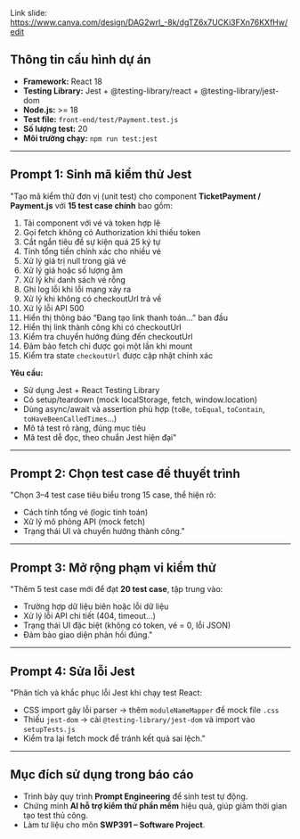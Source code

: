 Link slide:
https://www.canva.com/design/DAG2wrl_-8k/dgTZ6x7UCKi3FXn76KXfHw/edit

## Thông tin cấu hình dự án
- **Framework:** React 18  
- **Testing Library:** Jest + @testing-library/react + @testing-library/jest-dom  
- **Node.js:** >= 18  
- **Test file:** `front-end/test/Payment.test.js`  
- **Số lượng test:** 20  
- **Môi trường chạy:** `npm run test:jest`

---

## Prompt 1: Sinh mã kiểm thử Jest
"Tạo mã kiểm thử đơn vị (unit test) cho component **TicketPayment / Payment.js** với **15 test case chính** bao gồm:

1. Tải component với vé và token hợp lệ  
2. Gọi fetch không có Authorization khi thiếu token  
3. Cắt ngắn tiêu đề sự kiện quá 25 ký tự  
4. Tính tổng tiền chính xác cho nhiều vé  
5. Xử lý giá trị null trong giá vé  
6. Xử lý giá hoặc số lượng âm  
7. Xử lý khi danh sách vé rỗng  
8. Ghi log lỗi khi lỗi mạng xảy ra  
9. Xử lý khi không có checkoutUrl trả về  
10. Xử lý lỗi API 500  
11. Hiển thị thông báo “Đang tạo link thanh toán...” ban đầu  
12. Hiển thị link thành công khi có checkoutUrl  
13. Kiểm tra chuyển hướng đúng đến checkoutUrl  
14. Đảm bảo fetch chỉ được gọi một lần khi mount  
15. Kiểm tra state `checkoutUrl` được cập nhật chính xác  

**Yêu cầu:**
- Sử dụng Jest + React Testing Library  
- Có setup/teardown (mock localStorage, fetch, window.location)  
- Dùng async/await và assertion phù hợp (`toBe`, `toEqual`, `toContain`, `toHaveBeenCalledTimes`...)  
- Mô tả test rõ ràng, đúng mục tiêu  
- Mã test dễ đọc, theo chuẩn Jest hiện đại"

---

## Prompt 2: Chọn test case để thuyết trình
"Chọn 3–4 test case tiêu biểu trong 15 case, thể hiện rõ:
- Cách tính tổng vé (logic tính toán)  
- Xử lý mô phỏng API (mock fetch)  
- Trạng thái UI và chuyển hướng thành công."

---

## Prompt 3: Mở rộng phạm vi kiểm thử
"Thêm 5 test case mới để đạt **20 test case**, tập trung vào:
- Trường hợp dữ liệu biên hoặc lỗi dữ liệu  
- Xử lý lỗi API chi tiết (404, timeout...)  
- Trạng thái UI đặc biệt (không có token, vé = 0, lỗi JSON)  
- Đảm bảo giao diện phản hồi đúng."

---

## Prompt 4: Sửa lỗi Jest
"Phân tích và khắc phục lỗi Jest khi chạy test React:
- CSS import gây lỗi parser → thêm `moduleNameMapper` để mock file `.css`  
- Thiếu `jest-dom` → cài `@testing-library/jest-dom` và import vào `setupTests.js`  
- Kiểm tra lại fetch mock để tránh kết quả sai lệch."


---

## Mục đích sử dụng trong báo cáo
- Trình bày quy trình **Prompt Engineering** để sinh test tự động.  
- Chứng minh **AI hỗ trợ kiểm thử phần mềm** hiệu quả, giúp giảm thời gian tạo test thủ công.  
- Làm tư liệu cho môn **SWP391 – Software Project**.
